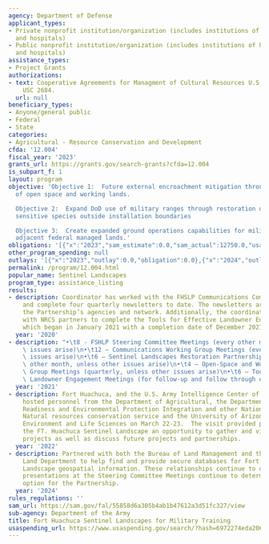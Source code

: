 ```yaml
---
agency: Department of Defense
applicant_types:
- Private nonprofit institution/organization (includes institutions of higher education
  and hospitals)
- Public nonprofit institution/organization (includes institutions of higher education
  and hospitals)
assistance_types:
- Project Grants
authorizations:
- text: Cooperative Agreements for Managment of Cultural Resources U.S.C. &sect; 10
    USC 2684.
  url: null
beneficiary_types:
- Anyone/general public
- Federal
- State
categories:
- Agricultural - Resource Conservation and Development
cfda: '12.004'
fiscal_year: '2023'
grants_url: https://grants.gov/search-grants?cfda=12.004
is_subpart_f: 1
layout: program
objective: 'Objective 1:  Future external encroachment mitigation through conservation
  of open space and working lands.

  Objective 2:  Expand DoD use of military ranges through restoration of habitat for
  sensitive species outside installation boundaries

  Objective 3:  Create expanded ground operations capabilities for military operations
  adjacent federal managed lands.'
obligations: '[{"x":"2023","sam_estimate":0.0,"sam_actual":12750.0,"usa_spending_actual":12750.0},{"x":"2024","sam_estimate":0.0,"sam_actual":12750.0,"usa_spending_actual":12750.0},{"x":"2025","sam_estimate":0.0,"sam_actual":12750.0,"usa_spending_actual":0.0}]'
other_program_spending: null
outlays: '[{"x":"2023","outlay":0.0,"obligation":0.0},{"x":"2024","outlay":0.0,"obligation":0.0},{"x":"2025","outlay":0.0,"obligation":0.0}]'
permalink: /program/12.004.html
popular_name: Sentinel Landscapes
program_type: assistance_listing
results:
- description: Coordinator has worked with the FHSLP Communications Committee to compile
    and complete four quarterly newsletters to date. The newsletters are shared among
    the Partnership’s agencies and network. Additionally, the coordinator is working
    with NRCS partners to complete the Tools for Effective Landowner Engagement process
    which began in January 2021 with a completion date of December 2021.
  year: '2020'
- description: "•\t8 - FSHLP Steering Committee Meetings (every other month, unless\
    \ issues arise)\n•\t12 – Communications Working Group Meetings (every month, unless\
    \ issues arise)\n•\t6 – Sentinel Landscapes Restoration Partnership Meetings (every\
    \ other month, unless other issues arise)\n•\t4 – Open-Space and Working Lands\
    \ Group Meetings (quarterly, unless other issues arise)\n•\t6 – Tools for Effective\
    \ Landowner Engagement Meetings (for follow-up and follow through on the project)"
  year: '2021'
- description: Fort Huachuca, and the U.S. Army Intelligence Center of Excellence
    hosted personnel from the Department of Agricultural, the Department of Defense
    Readiness and Environmental Protection Integration and other National and State
    Natural resources conservation service and the University of Arizona College of
    Environment and Life Sciences on March 22-23.  The visit provided partners of
    the FT. Huachuca Sentinel Landscape an opportunity to gather and view on the ground
    projects as well as discuss future projects and partnerships.
  year: '2022'
- description: Partnered with both the Bureau of Land Management and the Arizona State
    Land Department to help find and provide secure databases for Fort Huachuca Sentinel
    Landscape geospatial information. These relationships continue to develop and
    presentations at the Steering Committee Meetings continue to determine the best
    option for the Partnership.
  year: '2024'
rules_regulations: ''
sam_url: https://sam.gov/fal/55858d6a305b4ab1b47612a3d51fc327/view
sub-agency: Department of the Army
title: Fort Huachuca Sentinel Landscapes for Military Training
usaspending_url: https://www.usaspending.gov/search/?hash=6972274eda206ad62d1d0c1c86e4f9d5
---
```

